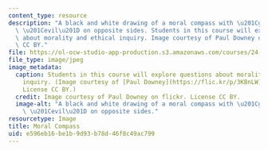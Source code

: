 ```yaml
---
content_type: resource
description: "A black and white drawing of a moral compass with \u201Cgood\u201D and\
  \ \u201Cevil\u201D on opposite sides. Students in this course will explore questions\
  \ about morality and ethical inquiry. Image courtesy of Paul Downey on flickr. License\
  \ CC BY."
file: https://ol-ocw-studio-app-production.s3.amazonaws.com/courses/24-230-meta-ethics-fall-2015/e596eb16be1b9d93b78d46f8c49ac799_24-230f15.jpg
file_type: image/jpeg
image_metadata:
  caption: Students in this course will explore questions about morality and ethical
    inquiry. (Image courtesy of [Paul Downey](https://flic.kr/p/3KBnLW) on flickr.
    License CC BY.)
  credit: Image courtesy of Paul Downey on flickr. License CC BY.
  image-alt: "A black and white drawing of a moral compass with \u201Cgood\u201D and\
    \ \u201Cevil\u201D on opposite sides."
resourcetype: Image
title: Moral Compass
uid: e596eb16-be1b-9d93-b78d-46f8c49ac799
---
```

